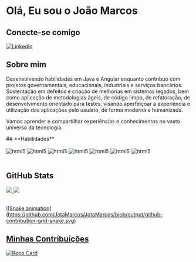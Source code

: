 # **Olá, Eu sou o João Marcos**

## **Conecte-se comigo**
[![LinkedIn](https://img.shields.io/badge/LinkedIn-000?style=for-the-badge&logo=linkedin&logoColor=0E76A8)](https://www.linkedin.com/in/jotamarcosduarte/)

## **Sobre mim**
<p>
  Desenvolvendo habilidades em Java e Angular enquanto contribuo com projetos governamentais, educacionais, industriais e serviços bancários.
  Sustentação em defeitos e criação de melhorias em sistemas legados, bem como aplicação de metodologias ágeis, de código limpo, de refatoração, de desenvolvimento   orientado para testes, visando aperfeiçoar a experiência e utilização das aplicações pelo usuário, de forma moderna e humanizada.

  Vamos aprender e compartilhar experiências e conhecimentos no vasto universo da tecnologia.
</p>
## **Habilidades**
<div style="display: inline_block"></br>
  <img aling="center" alt="html5" src="https://img.shields.io/badge/Java-ED8B00?style=for-the-badge&logo=java&logoColor=white" />
  <img aling="center" alt="html5" src="https://img.shields.io/badge/Spring-6DB33F?style=for-the-badge&logo=spring&logoColor=white" />
  <img aling="center" alt="html5" src="https://img.shields.io/badge/HTML5-E34F26?style=for-the-badge&logo=html5&logoColor=white" />
  <img aling="center" alt="html5" src="https://img.shields.io/badge/CSS-239120?&style=for-the-badge&logo=css3&logoColor=white" />
  <img aling="center" alt="html5" src="https://img.shields.io/badge/JavaScript-F7DF1E?style=for-the-badge&logo=javascript&logoColor=black" />
  <img aling="center" alt="html5" src="https://img.shields.io/badge/TypeScript-007ACC?style=for-the-badge&logo=typescript&logoColor=white" />
  <img aling="center" alt="html5" src="https://img.shields.io/badge/Bootstrap-563D7C?style=for-the-badge&logo=bootstrap&logoColor=white" />
</div><br/>

## **GitHub Stats**
<div>
  <a href="https://github.com/JotaMarcos">
  <img height="180em" src="https://github-readme-stats.vercel.app/api?username=JotaMarcos&show_icons=true&theme=great-gatsby"/>
  <img height="180em" src="https://github-readme-stats.vercel.app/api/top-langs/?username=JotaMarcos&theme=blue-green"/>
  <br /><br />
</div>
<p>
  ![Snake animation](https://github.com/JotaMarcos/JotaMarcos/blob/output/github-contribution-grid-snake.svg)
</p>

## **Minhas Contribuições**
  [![Repo Card](https://github-readme-stats.vercel.app/api/pin/?username=JotaMarcos&repo=dio-lab-open-source&bg_color=000&border_color=30A3DC&show_icons=true&icon_color=30A3DC&title_color=E94D5F&text_color=FFF)](https://github.com/JoseLeiteAli/dio-lab-open-source)
